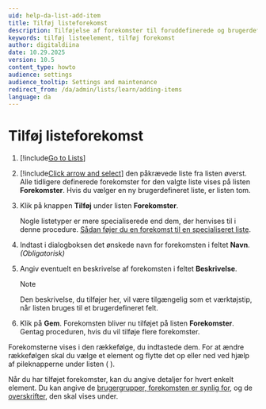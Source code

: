 ```yaml
---
uid: help-da-list-add-item
title: Tilføj listeforekomst
description: Tilføjelse af forekomster til foruddefinerede og brugerdefinerede lister
keywords: tilføj listeelement, tilføj forekomst
author: digitaldiina
date: 10.29.2025
version: 10.5
content_type: howto
audience: settings
audience_tooltip: Settings and maintenance
redirect_from: /da/admin/lists/learn/adding-items
language: da
---
```


# Tilføj listeforekomst

1. [!include[Go to Lists](includes/goto-lists.md)]

2. [!include[Click arrow and select](includes/expand-list.md)] den påkrævede liste fra listen øverst. Alle tidligere definerede forekomster for den valgte liste vises på listen **Forekomster**. Hvis du vælger en ny brugerdefineret liste, er listen tom.

3. Klik på knappen **Tilføj** under listen **Forekomster**.

    Nogle listetyper er mere specialiserede end dem, der henvises til i denne procedure. [Sådan føjer du en forekomst til en specialiseret liste][1].

4. Indtast i dialogboksen det ønskede navn for forekomsten i feltet **Navn**.*(Obligatorisk)*

5. Angiv eventuelt en beskrivelse af forekomsten i feltet **Beskrivelse**.

    > [!NOTE]
    > Den beskrivelse, du tilføjer her, vil være tilgængelig som et værktøjstip, når listen bruges til et brugerdefineret felt.

6. Klik på **Gem**. Forekomsten bliver nu tilføjet på listen **Forekomster**. Gentag proceduren, hvis du vil tilføje flere forekomster.

Forekomsterne vises i den rækkefølge, du indtastede dem. For at ændre rækkefølgen skal du vælge et element og flytte det op eller ned ved hjælp af pileknapperne under listen (<i class="ph ph-arrow-circle-up" aria-hidden="true"></i> <i class="ph ph-arrow-circle-down" aria-hidden="true"></i>).

Når du har tilføjet forekomster, kan du angive detaljer for hvert enkelt element. Du kan angive de [brugergrupper, forekomsten er synlig for][2], og de [overskrifter][3], den skal vises under.

<!-- Referenced links -->
[1]: specialized-lists.md
[2]: user-group-filtering.md
[3]: headings.md
